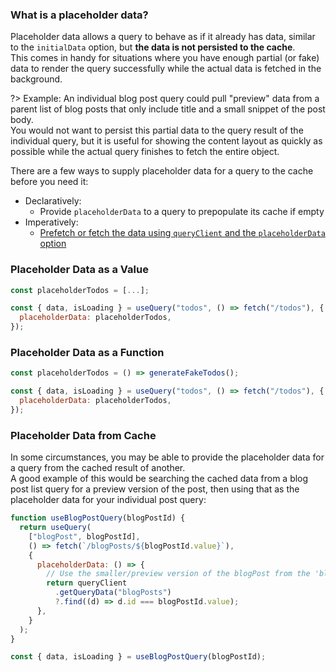 ### What is a placeholder data?

Placeholder data allows a query to behave as if it already has data, similar to the `initialData` option, but **the data is not persisted to the cache**.  
This comes in handy for situations where you have enough partial (or fake) data to render the query successfully while the actual data is fetched in the background.

?> Example: An individual blog post query could pull "preview" data from a parent list of blog posts that only include title and a small snippet of the post body.  
You would not want to persist this partial data to the query result of the individual query, but it is useful for showing the content layout as quickly as possible while the actual query finishes to fetch the entire object.

There are a few ways to supply placeholder data for a query to the cache before you need it:

- Declaratively:
  - Provide `placeholderData` to a query to prepopulate its cache if empty
- Imperatively:
  - [Prefetch or fetch the data using `queryClient` and the `placeholderData` option](guides/prefetching)

### Placeholder Data as a Value

```js
const placeholderTodos = [...];

const { data, isLoading } = useQuery("todos", () => fetch("/todos"), {
  placeholderData: placeholderTodos,
});
```

### Placeholder Data as a Function

```js
const placeholderTodos = () => generateFakeTodos();

const { data, isLoading } = useQuery("todos", () => fetch("/todos"), {
  placeholderData: placeholderTodos,
});
```

### Placeholder Data from Cache

In some circumstances, you may be able to provide the placeholder data for a query from the cached result of another.  
A good example of this would be searching the cached data from a blog post list query for a preview version of the post, then using that as the placeholder data for your individual post query:

```js
function useBlogPostQuery(blogPostId) {
  return useQuery(
    ["blogPost", blogPostId],
    () => fetch(`/blogPosts/${blogPostId.value}`),
    {
      placeholderData: () => {
        // Use the smaller/preview version of the blogPost from the 'blogPosts' query as the placeholder data for this blogPost query
        return queryClient
          .getQueryData("blogPosts")
          ?.find((d) => d.id === blogPostId.value);
      },
    }
  );
}

const { data, isLoading } = useBlogPostQuery(blogPostId);
```
